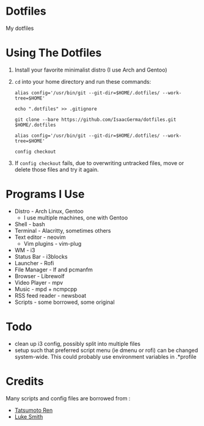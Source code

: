 # Dotfiles

My dotfiles

# Using The Dotfiles
1. Install your favorite minimalist distro (I use Arch and Gentoo)
2. `cd` into your home directory and run these commands:
   
   ```
   alias config='/usr/bin/git --git-dir=$HOME/.dotfiles/ --work-tree=$HOME'
   
   echo ".dotfiles" >> .gitignore
   
   git clone --bare https://github.com/IsaacGerma/dotfiles.git $HOME/.dotfiles
   
   alias config='/usr/bin/git --git-dir=$HOME/.dotfiles/ --work-tree=$HOME'
   
   config checkout
   ```
3. If `config checkout` fails, due to overwriting untracked files, move or delete those files and try it again.
   
# Programs I Use
* Distro - Arch Linux, Gentoo
    * I use multiple machines, one with Gentoo
* Shell - bash
* Terminal - Alacritty, sometimes others
* Text editor - neovim
   * Vim plugins - vim-plug
* WM - i3
* Status Bar - i3blocks
* Launcher - Rofi
* File Manager - lf and pcmanfm
* Browser - Librewolf
* Video Player - mpv
* Music - mpd + ncmpcpp
* RSS feed reader - newsboat
* Scripts - some borrowed, some original


# Todo
* clean up i3 config, possibly split into multiple files
* setup such that preferred script menu (ie dmenu or rofi) can be changed system-wide. This could probably use environment variables in .*profile

# Credits
Many scripts and config files are borrowed from :
* [Tatsumoto Ren](https://github.com/tatsumoto-ren/dotfiles)
* [Luke Smith](https://github.com/LukeSmithxyz/voidrice)

